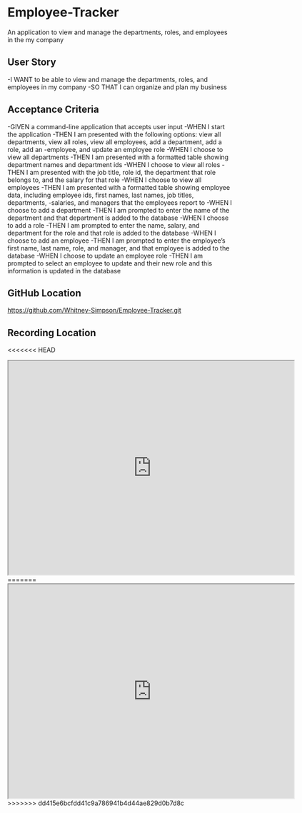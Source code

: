 # Employee-Tracker
An application to view and manage the departments, roles, and employees in the my company

## User Story
-I WANT to be able to view and manage the departments, roles, and employees in my company
-SO THAT I can organize and plan my business

## Acceptance Criteria
-GIVEN a command-line application that accepts user input
-WHEN I start the application
-THEN I am presented with the following options: view all departments, view all roles, view all employees, add a department, add a role, add an -employee, and update an employee role
-WHEN I choose to view all departments
-THEN I am presented with a formatted table showing department names and department ids
-WHEN I choose to view all roles
-THEN I am presented with the job title, role id, the department that role belongs to, and the salary for that role
-WHEN I choose to view all employees
-THEN I am presented with a formatted table showing employee data, including employee ids, first names, last names, job titles, departments, -salaries, and managers that the employees report to
-WHEN I choose to add a department
-THEN I am prompted to enter the name of the department and that department is added to the database
-WHEN I choose to add a role
-THEN I am prompted to enter the name, salary, and department for the role and that role is added to the database
-WHEN I choose to add an employee
-THEN I am prompted to enter the employee’s first name, last name, role, and manager, and that employee is added to the database
-WHEN I choose to update an employee role
-THEN I am prompted to select an employee to update and their new role and this information is updated in the database

## GitHub Location
https://github.com/Whitney-Simpson/Employee-Tracker.git
## Recording Location
<<<<<<< HEAD
<iframe src="https://drive.google.com/file/d/1wAcwZwcX9u86JWI5vNSH3xacNKBjfAGI/preview" width="640" height="480"></iframe>
=======
<iframe src="https://drive.google.com/file/d/1p6UVTZNx-wEzuPX754ARudjBGjm2y7IU/preview" width="640" height="480"></iframe>
>>>>>>> dd415e6bcfdd41c9a786941b4d44ae829d0b7d8c
